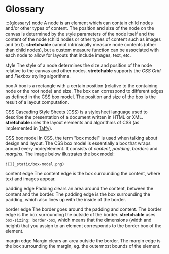 # Glossary

:::{glossary}
node
    A node is an element which can contain child nodes and/or other types of content. The position and size of the node on the canvas is determined by the style parameters of the node itself and the content of the node (child nodes or other types of content such as images and text). **stretchable** cannot intrinsically measure node contents (other than child nodes), but a custom measure function can be associated with each node to allow for layouts that include images, text, etc.

style
    The style of a node determines the size and position of the node relative to the canvas and other nodes. **stretchable** supports the *CSS Grid* and *Flexbox* styling algorithms.

box
    A box is a rectangle with a certain position (relative to the containing node or the root node) and size. The box can correspond to different edges as defined in the CSS box model. The position and size of the box is the result of a layout computation.

CSS
    Cascading Style Sheets (CSS) is a stylesheet language used to describe the presentation of a document written in HTML or XML. **stretchable** uses the layout elements and algorithms of CSS (as implemented in [Taffy](https://github.com/dioxuslabs/taffy)).

CSS box model
    In CSS, the term "box model" is used when talking about design and layout. The CSS box model is essentially a box that wraps around every node/element. It consists of *content*, *padding*, *borders* and *margins*. The image below illustrates the box model:

    ![](_static/box-model.png)

content edge
    The content edge is the box surrounding the content, where text and images appear.

padding edge
    Padding clears an area around the content, between the content and the border. The padding edge is the box surrounding the padding, which also lines up with the inside of the border.

border edge
    The border goes around the padding and content. The border edge is the box surrounding the outside of the border. **stretchable** uses `box-sizing: border-box`, which means that the dimensions (width and height) that you assign to an element corresponds to the border box of the element.

margin edge
    Margin clears an area outside the border. The margin edge is the box surrounding the margin, eg. the outermost bounds of the element.
